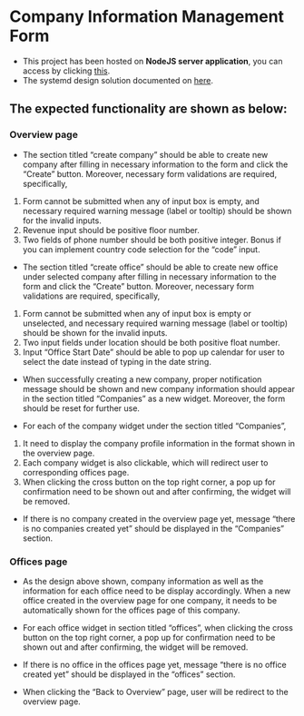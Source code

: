 # Company Information Management Form

- This project has been hosted on <b>NodeJS server application</b>, you can access by clicking [this](https://company-information-management-form-bny8u47qd.now.sh/).
- The systemd design solution documented on [here]().

## The expected functionality are shown as below:

### Overview page

- The section titled “create company” should be able to create new company after
  filling in necessary information to the form and click the “Create” button. Moreover, necessary form validations are required, specifically,

1. Form cannot be submitted when any of input box is empty, and necessary
   required warning message (label or tooltip) should be shown for the invalid
   inputs.
2. Revenue input should be positive floor number.
3. Two fields of phone number should be both positive integer. Bonus if you can
   implement country code selection for the “code” input.

- The section titled “create office” should be able to create new office under selected
  company after filling in necessary information to the form and click the “Create”
  button. Moreover, necessary form validations are required, specifically,

1. Form cannot be submitted when any of input box is empty or unselected, and
   necessary required warning message (label or tooltip) should be shown for the
   invalid inputs.
2. Two input fields under location should be both positive float number.
3. Input “Office Start Date” should be able to pop up calendar for user to select
   the date instead of typing in the date string.

- When successfully creating a new company, proper notification message should be
  shown and new company information should appear in the section titled
  “Companies” as a new widget. Moreover, the form should be reset for further use.

- For each of the company widget under the section titled “Companies”,

1. It need to display the company profile information in the format shown in the
   overview page.
2. Each company widget is also clickable, which will redirect user to
   corresponding offices page.
3. When clicking the cross button on the top right corner, a pop up for
   confirmation need to be shown out and after confirming, the widget will be
   removed.

- If there is no company created in the overview page yet, message “there is no
  companies created yet” should be displayed in the “Companies” section.

### Offices page

- As the design above shown, company information as well as the information for
  each office need to be display accordingly. When a new office created in the
  overview page for one company, it needs to be automatically shown for the offices
  page of this company.

- For each office widget in section titled “offices”, when clicking the cross button on
  the top right corner, a pop up for confirmation need to be shown out and after
  confirming, the widget will be removed.

- If there is no office in the offices page yet, message “there is no office created yet”
  should be displayed in the “offices” section.

- When clicking the “Back to Overview” page, user will be redirect to the overview page.
